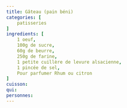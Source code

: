 ```yaml
---
title: Gâteau (pain béni)
categories: [
    patisseries
]
ingredients: [
    1 oeuf,
    100g de sucre,
    60g de beurre,
    250g de farine,
    1 petite cuillère de levure alsacienne,
    1 pincée de sel,
    Pour parfumer Rhum ou citron    
]
cuisson: 
qui: 
personnes: 
---
```


